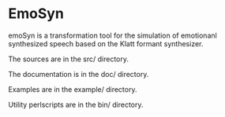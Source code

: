 # EmoSyn

emoSyn is a transformation tool for the simulation of emotionanl synthesized speech based on the Klatt formant synthesizer.


The sources are in the src/ directory.

The documentation is in the doc/ directory.

Examples are in the example/ directory.

Utility perlscripts are in the bin/ directory.

